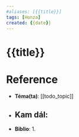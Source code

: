 ```yaml
---
#aliases: [{{title}}]
tags: [Honza]
created: {{date}}
---
```


# {{title}}


# Reference
- **Téma(ta)**: [[todo_topic]]
- **Kam dál**: 
	- 
- **Biblio**:
	1. 